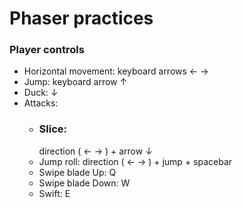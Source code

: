 # Phaser practices

### Player controls

- Horizontal movement: keyboard arrows ← →
- Jump: keyboard arrow ↑
- Duck: ↓
- Attacks:
  - ### Slice:
    direction ( ← → ) + arrow ↓
  - Jump roll: direction ( ← → ) + jump + spacebar
  - Swipe blade Up: Q
  - Swipe blade Down: W
  - Swift: E
